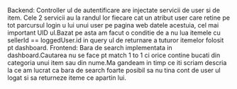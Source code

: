 Backend: Controller ul de autentificare are injectate servicii de user si de item. Cele 2 servicii au la randul lor fiecare cat un atribut user care retine pe tot parcursul login u lui unui user pe pagina web datele acestuia, cel mai
important UID ul.Bazat pe asta am facut o conditie de a nu lua itemele cu sellerId == loggedUser.id in query ul de returnare a tuturor itemelor folosit pt dashboard.
Frontend: Bara de search implementata in dashboard.Cautarea nu se face pt match 1 to 1 ci orice contine bucati din categoria unui item sau din nume.Ma gandeam in timp ce iti scriam descria la ce am lucrat ca bara de search foarte posibil
sa nu tina cont de user ul logat si sa returneze iteme ce apartin lui.
